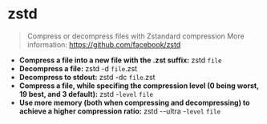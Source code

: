 # zstd
> Compress or decompress files with Zstandard compression
> More information: <https://github.com/facebook/zstd>
- **Compress a file into a new file with the .zst suffix:**
zstd `file`
- **Decompress a file:**
zstd -d `file`.zst
- **Decompress to stdout:**
zstd -dc `file`.zst
- **Compress a file, while specifing the compression level (0 being worst, 19 best, and 3 default):**
zstd -`level` `file`
- **Use more memory (both when compressing and decompressing) to achieve a higher compression ratio:**
zstd --ultra -`level` `file`
